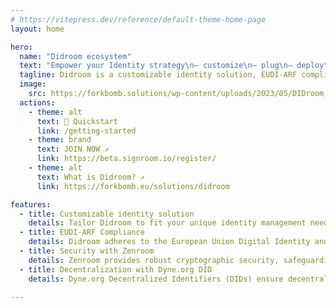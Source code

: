```yaml
---
# https://vitepress.dev/reference/default-theme-home-page
layout: home

hero:
  name: "Didroom ecosystem"
  text: "Empower your Identity strategy\n— customize\n— plug\n— deploy"
  tagline: Didroom is a customizable identity solution, EUDI-ARF compliant, and built with security (Zenroom) and decentrilazation (Dyne.org DID) in mind
  image:
    src: https://forkbomb.solutions/wp-content/uploads/2023/05/DIDroom_logo.svg
  actions:
    - theme: alt 
      text: 🚀 Quickstart
      link: /getting-started
    - theme: brand
      text: JOIN NOW ↗
      link: https://beta.signroom.io/register/
    - theme: alt 
      text: What is Didroom? ↗
      link: https://forkbomb.eu/solutions/didroom

features:
  - title: Customizable identity solution
    details: Tailor Didroom to fit your unique identity management needs, ensuring seamless integration into your existing infrastructure.
  - title: EUDI-ARF Compliance
    details: Didroom adheres to the European Union Digital Identity and Attribute (EUDI-ARF) framework, ensuring compliance with regulatory standards and data protection laws.
  - title: Security with Zenroom
    details: Zenroom provides robust cryptographic security, safeguarding sensitive data and ensuring secure transactions.
  - title: Decentralization with Dyne.org DID
    details: Dyne.org Decentralized Identifiers (DIDs) ensure decentralized and tamper-resistant identity management, enhancing privacy and control over personal data.

---
```


